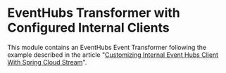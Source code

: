 # EventHubs Transformer with Configured Internal Clients

This module contains an EventHubs Event Transformer following the example described in the article
"[Customizing Internal Event Hubs Client With Spring Cloud Stream](https://medium.com/@aviadpines/ab3dd049f3a0)".
